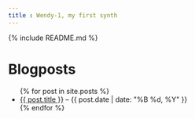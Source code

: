 ```yaml
---
title : Wendy-1, my first synth
---
```

{% include README.md %}

# Blogposts

<ul>
  {% for post in site.posts %}
    <li>
      <a href="{{ site.baseurl | append: post.url }}">{{ post.title }}</a> – {{ post.date | date: "%B %d, %Y" }}
    </li>
  {% endfor %}
</ul>

